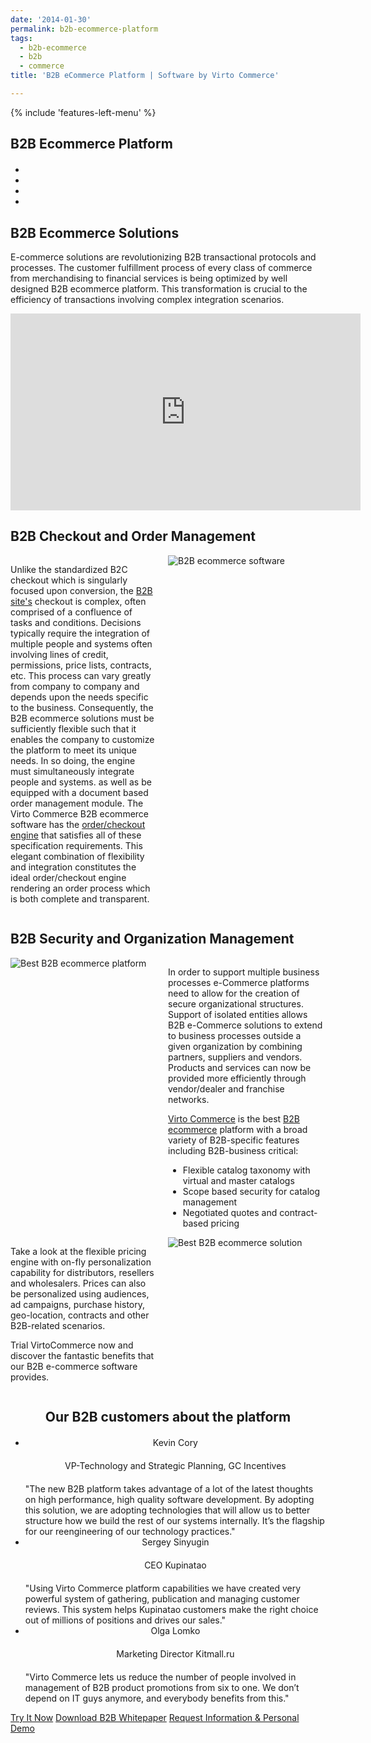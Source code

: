 ```yaml
---
date: '2014-01-30'
permalink: b2b-ecommerce-platform
tags:
  - b2b-ecommerce
  - b2b
  - commerce
title: 'B2B eCommerce Platform | Software by Virto Commerce'

---
```

<article role="main" class="main">
	<div class="business-features clearfix __responsive">
		{% include 'features-left-menu' %}
		<div class="business-cnt">
			<div class="head __promo">
				<h1 class="title">B2B Ecommerce Platform</h1>
			</div>
			<div class="blog b2b-e-commerce">
				<ul class="socials list" style="margin-top: 20px;">
					<li class="list-item fb">
						<a class="list-link" href="https://www.facebook.com/sharer/sharer.php?u={{ '/b2b-ecommerce-platform' | absolute_url }}" target="_blank"><i class="list-ico fa fa-facebook"></i></a>
					</li>
					<li class="list-item plus">
						<a class="list-link" href="https://plus.google.com/share?url={{ '/b2b-ecommerce-platform' | absolute_url }}" target="_blank"><i class="list-ico fa fa-google-plus"></i></a>
					</li>
					<li class="list-item tw">
						<a class="list-link" href="https://twitter.com/intent/tweet?text={{ '/b2b-ecommerce-platform' | absolute_url }}" target="_blank"><i class="list-ico fa fa-twitter"></i></a>
					</li>
					<li class="list-item in">
						<a class="list-link" href="https://www.linkedin.com/shareArticle?mini=true&url={{ '/b2b-ecommerce-platform' | absolute_url }}" target="_blank"><i class="list-ico fa fa-linkedin"></i></a>
					</li>
				</ul>
			</div>
			<h2 class="sub-title">B2B Ecommerce Solutions</h2>
			<p class="text">E-commerce solutions are revolutionizing B2B transactional protocols and processes. The customer fulfillment process of every class of commerce from merchandising to financial services is being optimized by well designed B2B ecommerce platform. This transformation is crucial to the efficiency of transactions involving complex integration scenarios.</p>
			<div style="text-align: center;">
				<iframe width="560" height="315" src="https://www.youtube.com/embed/QpRG-HOlrbc?ecver=1" frameborder="0" allowfullscreen></iframe>
			</div>
			<h2 class="sub-title">B2B Checkout and Order Management</h2>
			<div style="display: table;">
				<div style="display: table-row;">
					<div style="display: table-cell; padding-right: 20px; vertical-align: top; width: 50%;">
						<p class="text">Unlike the standardized B2C checkout which is singularly focused upon conversion, the <a href="/glossary/b2b-ecommerce-companies-websites">B2B site's</a> checkout is complex, often comprised of a confluence of tasks and conditions. Decisions typically require the integration of multiple people and systems often involving lines of credit, permissions, price lists, contracts, etc. This process can vary greatly from company to company and depends upon the needs specific to the business. Consequently, the B2B ecommerce solutions must be sufficiently flexible such that it enables the company to customize the platform to meet its unique needs. In so doing, the engine must simultaneously integrate people and systems. as well as be equipped with a document based order management module. The Virto Commerce B2B ecommerce software has the <a href="/shopping-cart">order/checkout engine</a> that satisfies all of these specification requirements. This elegant combination of flexibility and integration constitutes the ideal order/checkout engine rendering an order process which is both complete and transparent.</p>
					</div>
					<div style="dispaly: table-cell;">
						<img alt="B2B ecommerce software" src="/assets/images/checkout.png" />
					</div>
				</div>
			</div>
			<h2 class="sub-title">B2B Security and Organization Management</h2>
			<div style="display: table;">
				<div style="display: table-row;">
					<div style="display: table-cell; padding-right: 20px; width: 50%;">
						<img alt="Best B2B ecommerce platform" src="https://virtocommerce.com/admin/assets/site/features/b2b/organizations.png" />
					</div>
					<div style="display: table-cell; vertical-align: top;">
						<p class="text">In order to support multiple business processes e-Commerce platforms need to allow for the creation of secure organizational structures. Support of isolated entities allows B2B e-Commerce solutions to extend to business processes outside a given organization by combining partners, suppliers and vendors. Products and services can now be provided more efficiently through vendor/dealer and franchise networks.</p>
						<p class="text">
							<a href="/our-offers/enterprise-edition">Virto Commerce</a> is the best <a href="/glossary/what-is-b2b">B2B ecommerce</a> platform with a broad variety of B2B-specific features including B2B-business critical:
						</p>
						<ul class="text">
							<li>Flexible catalog taxonomy with virtual and master catalogs</li>
							<li>Scope based security for catalog management</li>
							<li>Negotiated quotes and contract-based pricing</li>
						</ul>
					</div>
				</div>
			</div>
			<div style="display: table;">
				<div style="display: table-row;">
					<div style="display: table-cell; padding-right: 20px; vertical-align: top; width: 50%;">
						<p class="text">Take a look at the flexible pricing engine with on-fly personalization capability for distributors, resellers and wholesalers. Prices can also be personalized using audiences, ad campaigns, purchase history, geo-location, contracts and other B2B-related scenarios.</p>
						<p class="text">Trial VirtoCommerce now and discover the fantastic benefits that our B2B e-commerce software provides.</p>
					</div>
					<div style="display: table-cell; vertical-align: top;">
						<img alt="Best B2B ecommerce solution" src="/assets/images/features/pricing.png" />
					</div>
				</div>
			</div>
			<div style="text-align: center;">
				<h2 class="sub-title">Our B2B customers about the platform</h2>
			</div>
			<div class="our-offices __responsive" style="margin-top: 20px;">
				<ul class="list">
					<li class="list-item">
						<div class="list-name" style="text-align: center;">Kevin Cory</div>
						<div class="list-office" style="margin: 20px 0; text-align: center;">VP-Technology and Strategic Planning, GC Incentives</div>
						<div class="list-descr">"The new B2B platform takes advantage of a lot of the latest thoughts on high performance, high quality software development. By adopting this solution, we are adopting technologies that will allow us to better structure how we build the rest of our systems internally. It’s the flagship for our reengineering of our technology practices."</div>
					</li>
					<li class="list-item">
						<div class="list-name" style="text-align: center;">Sergey Sinyugin</div>
						<div class="list-office" style="margin: 20px 0; text-align: center;">CEO Kupinatao</div>
						<div class="list-descr">"Using Virto Commerce platform capabilities we have created very powerful system of gathering, publication and managing customer reviews. This system helps Kupinatao customers make the right choice out of millions of positions and drives our sales."</div>
					</li>
					<li class="list-item">
						<div class="list-name" style="text-align: center;">Olga Lomko</div>
						<div class="list-office" style="margin: 20px 0; text-align: center;">Marketing Director Kitmall.ru</div>
						<div class="list-descr">"Virto Commerce lets us reduce the number of people involved in management of B2B product promotions from six to one. We don’t depend on IT guys anymore, and everybody benefits from this."</div>
					</li>
				</ul>
			</div>
			<div class="buttons">
				<a class="button fill" href="/try-now">Try It Now</a>
                <a class="button fill" href="/download-b2b-whitepaper">Download B2B Whitepaper</a>
				<a class="button fill" href="/contact-us">Request Information & Personal Demo</a>
			</div>
		</div>
	</div>
</article>